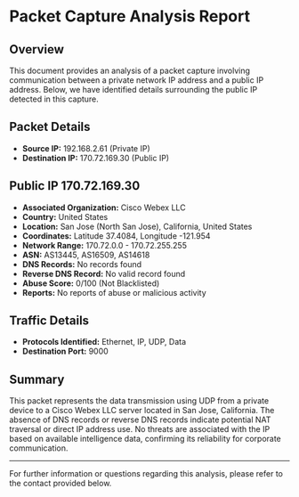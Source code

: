 # Packet Capture Analysis Report

## Overview
This document provides an analysis of a packet capture involving communication between a private network IP address and a public IP address. Below, we have identified details surrounding the public IP detected in this capture.

## Packet Details
- **Source IP:** 192.168.2.61 (Private IP)
- **Destination IP:** 170.72.169.30 (Public IP)

## Public IP 170.72.169.30
- **Associated Organization:** Cisco Webex LLC
- **Country:** United States
- **Location:** San Jose (North San Jose), California, United States
- **Coordinates:** Latitude 37.4084, Longitude -121.954
- **Network Range:** 170.72.0.0 - 170.72.255.255
- **ASN:** AS13445, AS16509, AS14618
- **DNS Records:** No records found
- **Reverse DNS Record:** No valid record found
- **Abuse Score:** 0/100 (Not Blacklisted)
- **Reports:** No reports of abuse or malicious activity

## Traffic Details
- **Protocols Identified:** Ethernet, IP, UDP, Data
- **Destination Port:** 9000

## Summary
This packet represents the data transmission using UDP from a private device to a Cisco Webex LLC server located in San Jose, California. The absence of DNS records or reverse DNS records indicate potential NAT traversal or direct IP address use. No threats are associated with the IP based on available intelligence data, confirming its reliability for corporate communication.

---

For further information or questions regarding this analysis, please refer to the contact provided below.